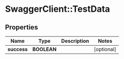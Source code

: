 # SwaggerClient::TestData

## Properties
Name | Type | Description | Notes
------------ | ------------- | ------------- | -------------
**success** | **BOOLEAN** |  | [optional] 

